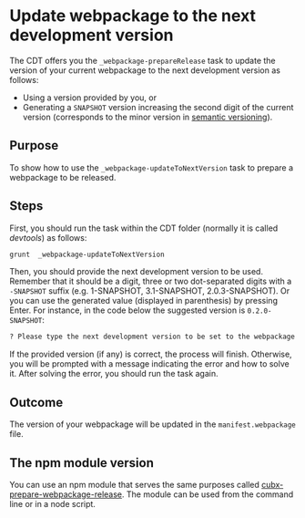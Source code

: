 # Update webpackage to the next development version

The CDT offers you the  `_webpackage-prepareRelease` task to update the version of your current webpackage to the next development version as follows:

* Using a version provided by you, or
* Generating a `SNAPSHOT` version increasing the second digit of the current version (corresponds to the minor version in [semantic versioning](https://semver.org/)).

## Purpose

To show how to use the `_webpackage-updateToNextVersion` task to prepare a webpackage to be released.

## Steps

First, you should run the task within the CDT folder (normally it is called *devtools*) as follows:

```bash
grunt  _webpackage-updateToNextVersion
```

Then, you should provide the next development version to be used. Remember that it should be a digit, three or two dot-separated digits with a `-SNAPSHOT` suffix (e.g. 1-SNAPSHOT, 3.1-SNAPSHOT, 2.0.3-SNAPSHOT). Or you can use the generated value (displayed in parenthesis) by pressing Enter. For instance, in the code below the suggested version is `0.2.0-SNAPSHOT`:

```bash
? Please type the next development version to be set to the webpackage: (0.2.0-SNAPSHOT)
```

If the provided version (if any) is correct, the process will finish. Otherwise, you will be prompted with a message indicating the error and how to solve it. After solving the error, you should run the task again.

## Outcome

The version of your webpackage will be updated in the `manifest.webpackage` file.

## The npm module version

You can use an npm module that serves the same purposes called [cubx-prepare-webpackage-release](https://www.npmjs.com/package/cubx-prepare-webpackage-release). The module can be used from the command line or in a node script.